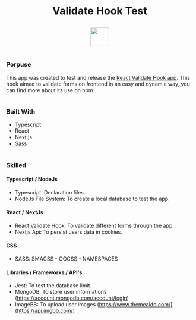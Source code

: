 <h1 align="center" dir="auto" height="30">
  Validate Hook Test
    <p>
    </p>
</h1>


<p align="center">
<a  href="https://validating-form.vercel.app/">
<img target=_blank height="50px" src="https://media0.giphy.com/media/5ABGt7KDXJ62zg7oI0/giphy.gif?cid=790b761123aba84c737efe59273d3d75b3dbaef458bf13a4&rid=giphy.gif&ct=s" />
</a>
</p>

#

### Porpuse
This app was created to test and release the <a href="https://www.npmjs.com/package/validate-hook?activeTab=readme">React Validate Hook app</a>. This hook aimed to validate forms on frontend in an easy and dynamic way, you can find more about its use on npm

#
    
### Built With

* Typescript
* React
* Next.js
* Sass

#

### Skilled

#### Typescript / NodeJs

* Typescript: Declaration files.
* NodeJs File System: To create a local database to test the app.

#### React / NextJs

* React Validate Hook: To validate different forms through the app.
* Nextjs Api: To persist users data in cookies.

#### CSS

* SASS: SMACSS - OOCSS - NAMESPACES

#### Libraries / Frameworks / API's

* Jest: To test the database limit.
* MongoDB: To store user informations (https://account.mongodb.com/account/login)
* ImageBB: To upload user images (https://www.themealdb.com/](https://api.imgbb.com/)



